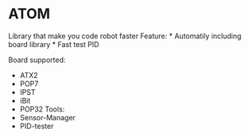 # ATOM
Library that make you code robot faster
Feature: * Automatily including board library
         * Fast test PID

Board supported:
* ATX2
* POP7
* IPST
* iBit
* POP32
Tools:
* Sensor-Manager
* PID-tester
